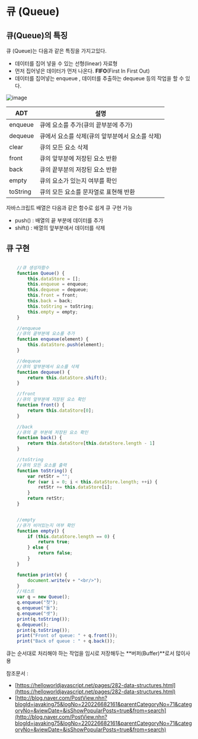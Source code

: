 # 큐 (Queue)

## 큐(Queue)의 특징

큐 (Queue)는 다음과 같은 특징을 가지고있다.

+ 데이터를 집어 넣을 수 있는 선형(linear) 자료형
+ 먼저 집어넣은 데이터가 먼저 나온다. **FIFO**(First In First Out)
+ 데이터를 집어넣는 enqueue , 데이터를 추출하는 dequeue 등의 작업을 할 수 있다.


![image](https://ww.namu.la/s/b7785ff70f623fedbcae126015a3ae0a18b2f3a785bdd691d803aad2b10aee91f7b3fc438aadd3676cb84b9608ac18c4ce4dcc9a35eed34a61a2ffffff9b56eb7cdd94544cc1d79b7d06c6eb1c90a138645f91da866fe6567a4a2647f2f6553c)


|ADT|설명|
|------|------------|
|enqueue|큐에 요소를 추가(큐의 끝부분에 추가)|
|dequeue|큐에서 요소를 삭제(큐의 앞부분에서 요소를 삭제)|
|clear|큐의 모든 요소 삭제|
|front|큐의 앞부분에 저장된 요소 반환|
|back|큐의 끝부분의 저장된 요소 반환|
|empty|큐의 요소가 있는지 여부를 확인|
|toString|큐의 모든 요소를 문자열로 표현해 반환|



자바스크립트 배열은 다음과 같은 함수로 쉽게 큐 구현 가능
+ push() : 배열의 끝 부분에 데이터를 추가
+ shift() : 배열의 앞부분에서 데이터를 삭제 
    
    



## 큐 구현

```js

    //큐 생성자함수
    function Queue() {
        this.dataStore = [];
        this.enqueue = enqueue;
        this.dequeue = dequeue;
        this.front = front;
        this.back = back;
        this.toString = toString;
        this.empty = empty;
    }

    //enqueue
    //큐의 끝부분에 요소를 추가
    function enqueue(element) {
        this.dataStore.push(element);
    }

    //dequeue
    //큐의 앞부분에서 요소를 삭제
    function dequeue() {
        return this.dataStore.shift();
    }

    //front
    //큐의 앞부분에 저장된 요소 확인
    function front() {
        return this.dataStore[0];
    }

    //back
    //큐의 끝 부분에 저장된 요소 확인
    function back() {
        return this.dataStore[this.dataStore.length - 1]
    }

    //toString
    //큐의 모든 요소를 출력
    function toString() {
        var retStr = "";
        for (var i = 0; i < this.dataStore.length; ++i) {
            retStr += this.dataStore[i];
        }
        return retStr;
    }


    //empty
    //큐가 비어있는지 여부 확인
    function empty() {
        if (this.dataStore.length == 0) {
            return true;
        } else {
            return false;
        }
    }

    function print(v) {
        document.write(v + "<br/>");
    }
    //테스트 
    var q = new Queue();
    q.enqueue("첫");
    q.enqueue("둘");
    q.enqueue("셋");
    print(q.toString());
    q.dequeue();
    print(q.toString());
    print("Front of queue: " + q.front());
    print("Back of queue : " + q.back());

```


큐는 순서대로 처리해야 하는 작업을 임시로 저장해두는 **버퍼(Buffer)**로서 많이사용

참조문서 : 

+ [https://helloworldjavascript.net/pages/282-data-structures.html](https://helloworldjavascript.net/pages/282-data-structures.html)
+ [http://blog.naver.com/PostView.nhn?blogId=javaking75&logNo=220226682161&parentCategoryNo=71&categoryNo=&viewDate=&isShowPopularPosts=true&from=search](http://blog.naver.com/PostView.nhn?blogId=javaking75&logNo=220226682161&parentCategoryNo=71&categoryNo=&viewDate=&isShowPopularPosts=true&from=search)